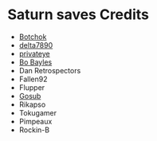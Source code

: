 # Saturn saves Credits

- [Botchok](https://botchok.tripod.com/sat/saves.html)
- [delta7890](https://gbatemp.net/download/categories/game-saves.1479/)
- [privateye](https://emeraldnova.com/community/people/privateye.php)
- [Bo Bayles](https://www.bbayles.com/index/burning-rangers/high-context-burning-rangers)
- Dan Retrospectors
- Fallen92
- Flupper
- [Gosub](http://darius-saturn.fr/forum/viewtopic.php?f=195&t=4787)
- Rikapso
- Tokugamer
- Pimpeaux
- Rockin-B
